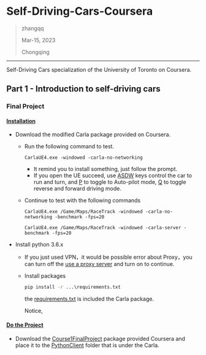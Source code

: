 # Self-Driving-Cars-Coursera

> zhangqq  
>
> Mar-15, 2023
>
> Chongqing

---



Self-Driving Cars specialization of the University of Toronto on Coursera.

## Part 1 - Introduction to self-driving cars

### Final Project

#### [Installation]()

- Download the modified Carla package provided on Coursera.

  - Run the following command to test.

    ```
    CarlaUE4.exe -windowed -carla-no-networking
    ```

    - It remind you to install something, just follow the prompt.
    - If you open the UE succeed, use [ASDW]() keys control the car to run and turn, and [P]() to toggle to Auto-pilot mode, [Q]() to toggle reverse and forward driving mode.

  - Continue to test with the following commands

    ```
    CarlaUE4.exe /Game/Maps/RaceTrack -windowed -carla-no-networking -benchmark -fps=20
    ```

    ```
    CarlaUE4.exe /Game/Maps/RaceTrack -windowed -carla-server -benchmark -fps=20
    ```

- Install python 3.6.x

  - If you just used VPN，it would be possible error about Proxy，you can turn off the [use a proxy server]() and turn on to continue.

  - Install packages

    ```cmd
    pip install -r ...\requirements.txt
    ```

    the [requirements.txt]() is included the Carla package.

    Notice, 

#### [Do the Project]()

- Download the [Course1FinalProject]() package provided Coursera and place it to the [PythonClient]() folder that is under the Carla.

